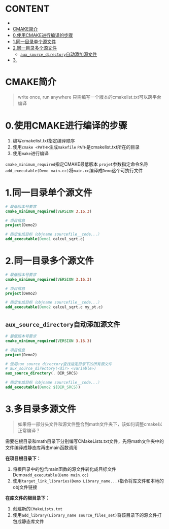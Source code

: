 # CONTENT

- [](#)
- [CMAKE简介](#cmake简介)
- [0.使用CMAKE进行编译的步骤](#0使用cmake进行编译的步骤)
- [1.同一目录单个源文件](#1同一目录单个源文件)
- [2.同一目录多个源文件](#2同一目录多个源文件)
  - [`aux_source_directory`自动添加源文件](#aux_source_directory自动添加源文件)
- [3.](#3)


# CMAKE简介
>write once, run anywhere
只需编写一个版本的cmakelist.txt可以跨平台编译

# 0.使用CMAKE进行编译的步骤
1. 编写cmakelist.txt指定编译顺序
2. 使用`cmake <PATH>`生成`makefile`
`PATH`是cmakelist.txt所在的目录
3. 使用`make`进行编译

`cmake_minimum_required`指定CMAKE最低版本
`projet`参数指定命令名称
`add_executable(Demo main.cc)`将`main.cc`编译成`Demo`这个可执行文件

# 1.同一目录单个源文件

```cmake
# 最低版本号要求
cmake_minimum_required(VERSION 3.16.3)

# 项目信息
project(Demo2)

# 指定生成目标（objname sourcefile__code...）
add_executable(Demo1 calcul_sqrt.c)
```

# 2.同一目录多个源文件
```cmake
# 最低版本号要求
cmake_minimum_required(VERSION 3.16.3)

# 项目信息
project(Demo2)

# 指定生成目标（objname sourcefile__code...）
add_executable(Demo2 calcul_sqrt.c my_pt.c)
```

## `aux_source_directory`自动添加源文件

```cmake
# 最低版本号要求
cmake_minimum_required(VERSION 3.16.3)

# 项目信息
project(Demo2)

# 使用aux_source_directory查找指定目录下的所有源文件
# aux_source_directory(<dir> <variable>)
aux_source_directory(. DIR_SRCS)

# 指定生成目标（objname sourcefile__code...）
add_executable(Demo2 ${DIR_SRCS})
```

# 3.多目录多源文件

>如果将一部分头文件和源文件整合到math文件夹下，该如何调整cmake以正常编译？

需要在根目录和math目录下分别编写CMakeLists.txt文件，先将math文件夹中的文件编译成静态库再由main函数调用

**在项目根目录下：**

1. 将根目录中的包含main函数的源文件转化成目标文件Demo`add_executable(Demo main.cc)`
2. 使用`target_link_libraries(Demo Library_name...)`指令将库文件和本地的obj文件链接

**在库文件的根目录下：**

1. 创建新的`CMakeLists.txt`
2. 使用`add_library(Library_name source_files_set)`将该目录下的源文件打包成静态库文件